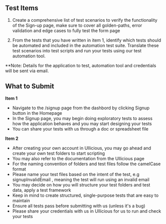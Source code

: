 ## Test Items

1. Create a comprehensive list of test scenarios to verify the functionality of the Sign-up page, make sure to cover all golden-paths, error validation and edge cases to fully test the form page

2. From the tests that you have written in item 1, identify which tests should be automated and included in the automation test suite. Translate these test scenarios into test scripts and run your tests using our test automation tool.

**Note: Details for the application to test, automation tool and credentials will be sent via email.

## What to Submit

**Item 1**

- Navigate to the /signup page from the dashbord by clicking Signup button in the Homepage
- In the Signup page, you may begin doing exploratory tests to assess how the application behaves and you may start designing your tests
- You can share your tests with us through a doc or spreadsheet file

**Item 2**

- After creating your own account in UIlicious, you may go ahead and create your own test folders to start scripting
- You may also refer to the documentation from the UIlicious page
- For the naming convention of folders and test files follow the camelCase format
- Please name your test files based on the intent of the test, e.g signupInvalidEmail , meaning the test will run using an invalid email
- You may decide on how you will structure your test folders and test data, apply a test framework
- Keep in mind to create structured, single-purpose tests that are easy to maintain
- Ensure all tests pass before submitting with us (unless it's a bug)
- Please share your credentials with us in UIlicious for us to run and check your tests
